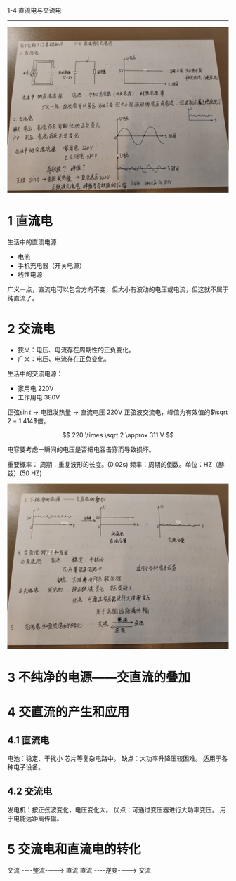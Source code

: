 
1-4 直流电与交流电
___

![](asset/1-4-1.jpg)
# 1 直流电
生活中的直流电源
- 电池
- 手机充电器（开关电源）
- 线性电源

广义一点，直流电可以包含方向不变，但大小有波动的电压或电流，但这就不属于纯直流了。


# 2 交流电
* 狭义：电压、电流存在周期性的正负变化。
* 广义：电压、电流存在正负变化。

生活中的交流电源：
* 家用电 220V
* 工作用电 380V

正弦$\sin t$ -> 电阻发热量 -> 直流电压 220V 
正弦波交流电，峰值为有效值的$\sqrt 2 = 1.414$倍。

$$
220 \times \sqrt 2 \approx 311 V
$$


电容要考虑一瞬间的电压是否把电容击穿而导致损坏。


重要概率：
周期：重复波形的长度。(0.02s)
频率：周期的倒数。单位：HZ（赫兹）(50 HZ)

![](asset/1-4-2.jpg)

# 3 不纯净的电源——交直流的叠加


# 4 交直流的产生和应用
## 4.1 直流电
电池：稳定、干扰小
芯片等复杂电路中。
缺点：大功率升降压较困难。
适用于各种电子设备。

## 4.2 交流电
发电机：按正弦波变化，电压变化大。
优点：可通过变压器进行大功率变压。
用于电能远距离传输。 

# 5 交流电和直流电的转化
交流 ----整流----> 直流
直流 ----逆变----> 交流



